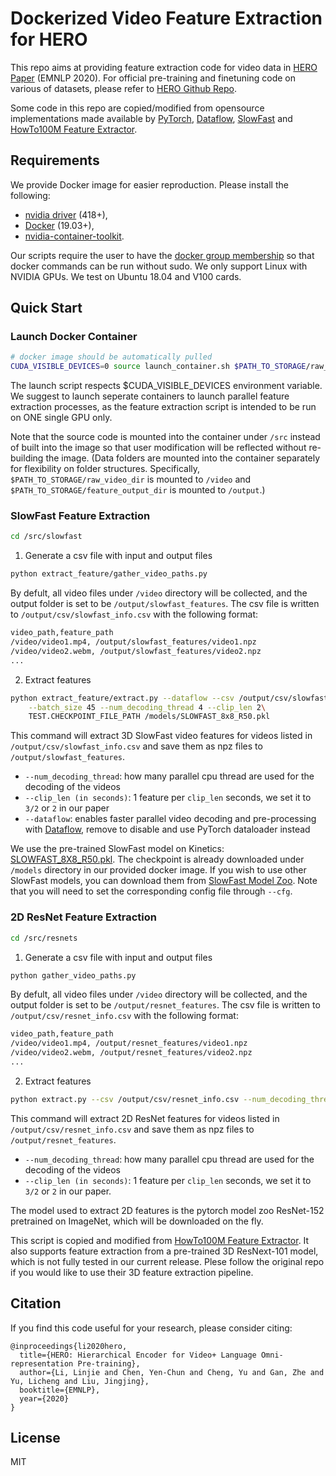 # Dockerized Video Feature Extraction for HERO

This repo aims at providing feature extraction code for video data in [HERO Paper](https://arxiv.org/abs/2005.00200) (EMNLP 2020).
For official pre-training and finetuning code on various of datasets, please refer to [HERO Github Repo](https://github.com/linjieli222/HERO).

Some code in this repo are copied/modified from opensource implementations made available by
[PyTorch](https://github.com/pytorch/pytorch),
[Dataflow](https://github.com/tensorpack/dataflow),
[SlowFast](https://github.com/facebookresearch/SlowFast) 
and [HowTo100M Feature Extractor](https://github.com/antoine77340/video_feature_extractor).

## Requirements

We provide Docker image for easier reproduction. Please install the following:
  - [nvidia driver](https://docs.nvidia.com/cuda/cuda-installation-guide-linux/index.html#package-manager-installation) (418+), 
  - [Docker](https://docs.docker.com/install/linux/docker-ce/ubuntu/) (19.03+), 
  - [nvidia-container-toolkit](https://github.com/NVIDIA/nvidia-docker#quickstart).

Our scripts require the user to have the [docker group membership](https://docs.docker.com/install/linux/linux-postinstall/)
so that docker commands can be run without sudo.
We only support Linux with NVIDIA GPUs. We test on Ubuntu 18.04 and V100 cards.

## Quick Start

### Launch Docker Container

```bash
# docker image should be automatically pulled
CUDA_VISIBLE_DEVICES=0 source launch_container.sh $PATH_TO_STORAGE/raw_video_dir $PATH_TO_STORAGE/feature_output_dir
```
The launch script respects $CUDA_VISIBLE_DEVICES environment variable.
We suggest to launch seperate containers to launch parallel feature extraction processes,
as the feature extraction script is intended to be run on ONE single GPU only.

Note that the source code is mounted into the container under `/src` instead 
of built into the image so that user modification will be reflected without
re-building the image. (Data folders are mounted into the container separately
for flexibility on folder structures.
Specifically, `$PATH_TO_STORAGE/raw_video_dir` is mounted to `/video` and `$PATH_TO_STORAGE/feature_output_dir` is mounted to `/output`.)

### SlowFast Feature Extraction

```bash
cd /src/slowfast
```
1. Generate a csv file with input and output files
```bash
python extract_feature/gather_video_paths.py
```
By defult, all video files under ``/video`` directory will be collected,
and the output folder is set to be ``/output/slowfast_features``.
The csv file is written to ``/output/csv/slowfast_info.csv`` with the following format:
```bash
video_path,feature_path
/video/video1.mp4, /output/slowfast_features/video1.npz
/video/video2.webm, /output/slowfast_features/video2.npz
...
```

2. Extract features
```bash
python extract_feature/extract.py --dataflow --csv /output/csv/slowfast_info.csv \
    --batch_size 45 --num_decoding_thread 4 --clip_len 2\
    TEST.CHECKPOINT_FILE_PATH /models/SLOWFAST_8x8_R50.pkl
```
This command will extract 3D SlowFast video features for videos listed in `/output/csv/slowfast_info.csv`
and save them as npz files to `/output/slowfast_features`.
* `--num_decoding_thread`: how many parallel cpu thread are used for the decoding of the videos
* `--clip_len (in seconds)`: 1 feature per `clip_len` seconds, we set it to `3/2` or `2` in our paper
* `--dataflow`: enables faster parallel video decoding and pre-processing with [Dataflow](https://github.com/tensorpack/dataflow), remove to disable and use PyTorch dataloader instead


We use the pre-trained SlowFast model on Kinetics: [SLOWFAST_8X8_R50.pkl](https://dl.fbaipublicfiles.com/pyslowfast/model_zoo/kinetics400/SLOWFAST_8x8_R50.pkl).
The checkpoint is already downloaded under `/models` directory in our provided docker image.
If you wish to use other SlowFast models, you can download them from [SlowFast Model Zoo](https://github.com/facebookresearch/SlowFast/blob/master/MODEL_ZOO.md). Note that you will need to set the corresponding config file through `--cfg`.

### 2D ResNet Feature Extraction

```bash
cd /src/resnets
```
1. Generate a csv file with input and output files
```bash
python gather_video_paths.py
```
By defult, all video files under ``/video`` directory will be collected,
and the output folder is set to be ``/output/resnet_features``.
The csv file is written to ``/output/csv/resnet_info.csv`` with the following format:
```bash
video_path,feature_path
/video/video1.mp4, /output/resnet_features/video1.npz
/video/video2.webm, /output/resnet_features/video2.npz
...
```

2. Extract features
```bash
python extract.py --csv /output/csv/resnet_info.csv --num_decoding_thread 4 --clip_len 2
```
This command will extract 2D ResNet features for videos listed in `/output/csv/resnet_info.csv`
and save them as npz files to `/output/resnet_features`.
* `--num_decoding_thread`: how many parallel cpu thread are used for the decoding of the videos
* `--clip_len (in seconds)`: 1 feature per `clip_len` seconds, we set it to `3/2` or `2` in our paper.

The model used to extract 2D features is the pytorch model zoo ResNet-152 pretrained on ImageNet, which will be downloaded on the fly.

This script is copied and modified from [HowTo100M Feature Extractor](https://github.com/antoine77340/video_feature_extractor).
It also supports feature extraction from a pre-trained 3D ResNext-101 model, which is not fully tested in our current release.
Plese follow the original repo if you would like to use their 3D feature extraction pipeline.

## Citation

If you find this code useful for your research, please consider citing:
```
@inproceedings{li2020hero,
  title={HERO: Hierarchical Encoder for Video+ Language Omni-representation Pre-training},
  author={Li, Linjie and Chen, Yen-Chun and Cheng, Yu and Gan, Zhe and Yu, Licheng and Liu, Jingjing},
  booktitle={EMNLP},
  year={2020}
}
```

## License

MIT
